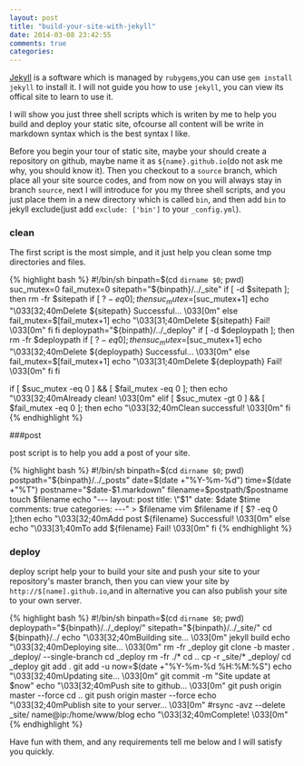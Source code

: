 ```yaml
---
layout: post
title: "build-your-site-with-jekyll"
date: 2014-03-08 23:42:55
comments: true
categories: 
---
```


[Jekyll](http://jekyllrb.com) is a software which is managed by `rubygems`,you can
use `gem install jekyll` to install it. I will not guide you how to use `jekyll`, you
can view its offical site to learn to use it.

I will show you just three shell scripts which is writen by me to help you build and
deploy your static site, ofcourse all content will be write in markdown syntax which
is the best syntax I like.

Before you begin your tour of static site, maybe your should create a repository
on github, maybe name it as `${name}.github.io`(do not ask me why, you should know it).
Then you checkout to a `source` branch, which place all your site source codes, and from
now on you will always stay in branch `source`, next I will introduce for you my three
shell scripts, and you just place them in a new directory which is called `bin`, and then
add `bin` to jekyll exclude(just add `exclude: ['bin']` to your `_config.yml`).

### clean
The first script is the most simple, and it just help you clean some tmp directories and
files.

{% highlight bash %}
#!/bin/sh
binpath=$(cd `dirname $0`; pwd)
suc_mutex=0
fail_mutex=0
sitepath="${binpath}/../_site"
if [ -d $sitepath ]; then
    rm -fr $sitepath
    if [ $? -eq 0 ]; then
        suc_mutex=$[suc_mutex+1]
        echo "\033[32;40mDelete ${sitepath} Successful... \033[0m"
    else
        fail_mutex=$[fail_mutex+1]
        echo "\033[31;40mDelete ${sitepath} Fail! \033[0m"
    fi
fi
deploypath="${binpath}/../_deploy"
if [ -d $deploypath ]; then
    rm -fr $deploypath
    if [ $? -eq 0 ]; then
        suc_mutex=$[suc_mutex+1]
        echo "\033[32;40mDelete ${deploypath} Successful... \033[0m"
    else
        fail_mutex=$[fail_mutex+1]
        echo "\033[31;40mDelete ${deploypath} Fail! \033[0m"
    fi
fi

if [ $suc_mutex -eq 0 ] && [ $fail_mutex -eq 0 ]; then
    echo "\033[32;40mAlready clean! \033[0m"
elif [ $suc_mutex -gt 0 ] && [ $fail_mutex -eq 0 ]; then
    echo "\033[32;40mClean successful! \033[0m"
fi
{% endhighlight %}

###post

post script is to help you add a post of your site.

{% highlight bash %}
#!/bin/sh
binpath=$(cd `dirname $0`; pwd)
postpath="${binpath}/../_posts"
date=$(date +"%Y-%m-%d")
time=$(date +"%T")
postname="$date-$1.markdown"
filename=$postpath/$postname
touch $filename
echo "---
layout: post
title: \"$1\"
date: $date $time
comments: true
categories: 
---" > $filename
vim $filename
if [ $? -eq 0 ];then
    echo "\033[32;40mAdd post ${filename} Successful! \033[0m"
else
    echo "\033[31;40mTo add ${filename} Fail! \033[0m"
fi
{% endhighlight %}

### deploy

deploy script help your to build your site and push your site to your repository's master
branch, then you can view your site by `http://$[name].github.io`,and in alternative 
you can also publish your site to your own server.

{% highlight bash %}
#!/bin/sh
binpath=$(cd `dirname $0`; pwd)
deploypath="${binpath}/../_deploy/"
sitepath="${binpath}/../_site/"
cd ${binpath}/../
echo "\033[32;40mBuilding site... \033[0m"
jekyll build
echo "\033[32;40mDeploying site... \033[0m"
rm -fr _deploy
git clone -b master . _deploy/ --single-branch
cd _deploy
rm -fr ./*
cd ..
cp -r _site/* _deploy/
cd _deploy
git add .
git add -u
now=$(date +"%Y-%m-%d %H:%M:%S")
echo "\033[32;40mUpdating site... \033[0m"
git commit -m "Site update at $now"
echo "\033[32;40mPush site to github... \033[0m"
git push origin master --force
cd ..
git push origin master --force
echo "\033[32;40mPublish site to your server... \033[0m"
#rsync -avz --delete _site/ name@ip:/home/www/blog
echo "\033[32;40mComplete! \033[0m"
{% endhighlight %}

Have fun with them, and any requirements tell me below and I will satisfy you quickly.
